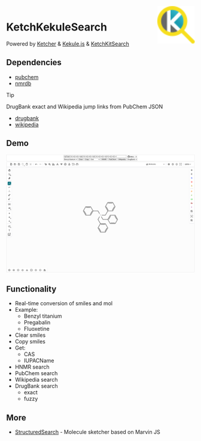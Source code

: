 <img src="public/ketchkekulesearch_logo.svg" alt="KetchKekuleSearch logo" width="100" height="100" align="right" />

# KetchKekuleSearch

Powered by [Ketcher](https://github.com/epam/ketcher) & [Kekule.js](https://github.com/partridgejiang/Kekule.js) & [KetchKitSearch](https://github.com/biantailab/KetchKitSearch)

## Dependencies

- [pubchem](https://pubchem.ncbi.nlm.nih.gov)
- [nmrdb](https://www.nmrdb.org)

> [!tip]
> DrugBank exact and Wikipedia jump links from PubChem JSON

- [drugbank](https://go.drugbank.com)
- [wikipedia](https://en.wikipedia.org)

## Demo

![KetchKekuleSearch](imgs/ketchkekulesearch.png)

## Functionality

- Real-time conversion of smiles and mol
- Example:
    - Benzyl titanium
    - Pregabalin
    - Fluoxetine
- Clear smiles
- Copy smiles
- Get:
    - CAS
    - IUPACName
- HNMR search
- PubChem search
- Wikipedia search
- DrugBank search
    - exact
    - fuzzy

## More

- [StructuredSearch](https://github.com/biantailab/StructuredSearch) - Molecule sketcher based on Marvin JS